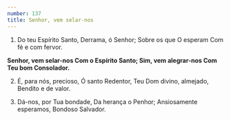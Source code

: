 ```yaml
---
number: 137
title: Senhor, vem selar-nos
---
```


1. Do teu Espírito Santo,
  Derrama, ó Senhor;
  Sobre os que O esperam
  Com fé e com fervor.

  __Senhor, vem selar-nos
  Com o Espírito Santo;
  Sim, vem alegrar-nos
  Com Teu bom Consolador.__

2. É, para nós, precioso,
  Ó santo Redentor,
  Teu Dom divino, almejado,
  Bendito e de valor.

3. Dá-nos, por Tua bondade,
  Da herança o Penhor;
  Ansiosamente esperamos,
  Bondoso Salvador.
